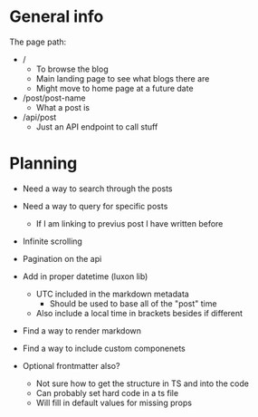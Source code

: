 # General info

The page path:
- /
  - To browse the blog
  - Main landing page to see what blogs there are
  - Might move to home page at a future date
- /post/post-name
  - What a post is
- /api/post
  - Just an API endpoint to call stuff

# Planning
- Need a way to search through the posts
- Need a way to query for specific posts
  - If I am linking to previus post I have written before
- Infinite scrolling
- Pagination on the api
- Add in proper datetime (luxon lib)
  - UTC included in the markdown metadata
    - Should be used to base all of the "post" time
  - Also include a local time in brackets besides if different
- Find a way to render markdown
- Find a way to include custom componenets

- Optional frontmatter also?
  - Not sure how to get the structure in TS and into the code
  - Can probably set hard code in a ts file
  - Will fill in default values for missing props
